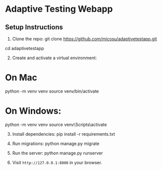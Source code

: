 # Adaptive Testing Webapp

## Setup Instructions

1. Clone the repo: 
git clone https://github.com/micosu/adaptivetestapp.git 

cd adaptivetestapp

2. Create and activate a virtual environment:
# On Mac
python -m venv venv source venv/bin/activate 

# On Windows: 
python -m venv venv source venv\Scripts\activate

3. Install dependencies:
pip install -r requirements.txt

4. Run migrations:
python manage.py migrate

5. Run the server:
python manage.py runserver

6. Visit `http://127.0.0.1:8000` in your browser.